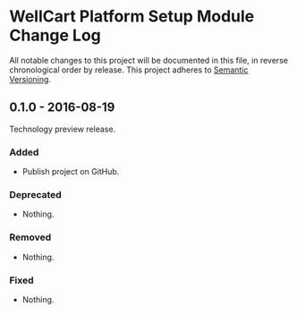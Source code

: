 WellCart Platform Setup Module Change Log
=========================================

All notable changes to this project will be documented in this file, in reverse chronological order by release.
This project adheres to [Semantic Versioning](http://semver.org/).

## 0.1.0 - 2016-08-19

Technology preview release.

### Added

- Publish project on GitHub.

### Deprecated

- Nothing.

### Removed

- Nothing.

### Fixed

- Nothing.
